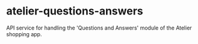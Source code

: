# atelier-questions-answers
API service for handling the 'Questions and Answers' module of the Atelier shopping app.
